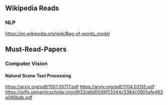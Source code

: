 ## Wikipedia Reads

### NLP
https://en.wikipedia.org/wiki/Bag-of-words_model

## Must-Read-Papers

### Computer Vision

#### Natural Scene Text Processing
https://arxiv.org/pdf/1507.05717.pdf
https://arxiv.org/pdf/1704.03155.pdf
https://pdfs.semanticscholar.org/d933/a6d0049f53344c5384c0905afe463a086bdb.pdf
